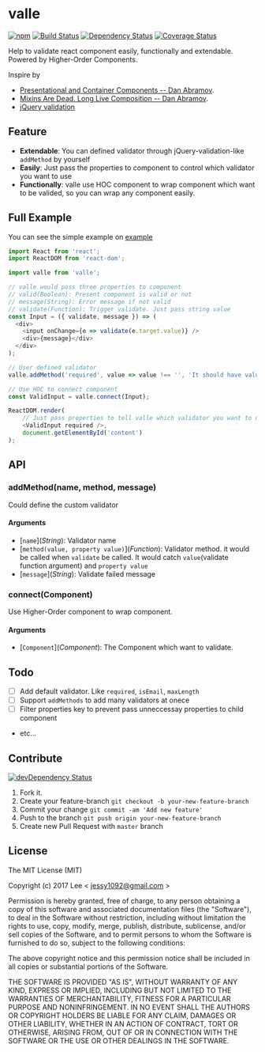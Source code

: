 valle
=============
[![npm][npm-image]][npm-url] [![Build Status][travis-ci-image]][travis-ci-url] [![Dependency Status][david-dm-image]][david-dm-url] [![Coverage Status][coverage-status-image]][coverage-status-url]

Help to validate react component easily, functionally and extendable. Powered by Higher-Order Components.

Inspire by

- [Presentational and Container Components -- Dan Abramov](https://medium.com/@dan_abramov/smart-and-dumb-components-7ca2f9a7c7d0#.39eod2kgj).
- [Mixins Are Dead. Long Live Composition -- Dan Abramov](https://medium.com/@dan_abramov/mixins-are-dead-long-live-higher-order-components-94a0d2f9e750#.xj7geuov2).
- [jQuery validation](https://jqueryvalidation.org/)


## Feature

- **Extendable**: You can defined validator through jQuery-validation-like `addMethod` by yourself
- **Easily**: Just pass the properties to component to control which validator you want to use
- **Functionally**: valle use HOC component to wrap component which want to be valided, so you can wrap any component easily.

## Full Example

You can see the simple example on [example](./example)

```js
import React from 'react';
import ReactDOM from 'react-dom';

import valle from 'valle';

// valle would pass three properties to component
// valid(Boolean): Present component is valid or not
// message(String): Error message if not valid
// validate(Function): Trigger validate. Just pass string value
const Input = ({ validate, message }) => (
  <div>
    <input onChange={e => validate(e.target.value)} />
    <div>{message}</div>
  </div>
);

// User defined validator
valle.addMethod('required', value => value !== '', 'It should have value');

// Use HOC to connect component
const ValidInput = valle.connect(Input);

ReactDOM.render(
	// Just pass properties to tell valle which validator you want to use
	<ValidInput required />,
	document.getElementById('content')
);
```

## API

### addMethod(name, method, message)

Could define the custom validator

#### Arguments

- [`name`]\(*String*): Validator name
- [`method(value, property value)`]\(*Function*): Validator method. it would be called when `validate` be called. It would catch `value`(validate function argument) and `property value`
- [`message`]\(*String*): Validate failed message

### connect(Component)

Use Higher-Order component to wrap component.

#### Arguments

- [`Component`]\(*Component*): The Component which want to validate.

## Todo

- [ ] Add default validator. Like `required`, `isEmail`, `maxLength`
- [ ] Support `addMethods` to add many validators at onece
- [ ] Filter properties key to prevent pass unneccessay properties to child component
- etc...

## Contribute
[![devDependency Status][david-dm-dev-image]][david-dm-dev-url]

1. Fork it.
2. Create your feature-branch `git checkout -b your-new-feature-branch`
3. Commit your change `git commit -am 'Add new feature'`
4. Push to the branch `git push origin your-new-feature-branch`
5. Create new Pull Request with `master` branch

## License

The MIT License (MIT)

Copyright (c) 2017 Lee  < jessy1092@gmail.com >

Permission is hereby granted, free of charge, to any person obtaining a copy of
this software and associated documentation files (the "Software"), to deal in
the Software without restriction, including without limitation the rights to
use, copy, modify, merge, publish, distribute, sublicense, and/or sell copies of
the Software, and to permit persons to whom the Software is furnished to do so,
subject to the following conditions:

The above copyright notice and this permission notice shall be included in all
copies or substantial portions of the Software.

THE SOFTWARE IS PROVIDED "AS IS", WITHOUT WARRANTY OF ANY KIND, EXPRESS OR
IMPLIED, INCLUDING BUT NOT LIMITED TO THE WARRANTIES OF MERCHANTABILITY, FITNESS
FOR A PARTICULAR PURPOSE AND NONINFRINGEMENT. IN NO EVENT SHALL THE AUTHORS OR
COPYRIGHT HOLDERS BE LIABLE FOR ANY CLAIM, DAMAGES OR OTHER LIABILITY, WHETHER
IN AN ACTION OF CONTRACT, TORT OR OTHERWISE, ARISING FROM, OUT OF OR IN
CONNECTION WITH THE SOFTWARE OR THE USE OR OTHER DEALINGS IN THE SOFTWARE.


[npm-image]: https://img.shields.io/npm/v/valle.svg?style=flat-square
[npm-url]: https://www.npmjs.com/package/valle

[travis-ci-image]: https://img.shields.io/travis/jessy1092/valle.svg?style=flat-square
[travis-ci-url]: https://travis-ci.org/jessy1092/valle

[david-dm-image]: https://img.shields.io/david/jessy1092/valle.svg?style=flat-square
[david-dm-url]: https://david-dm.org/jessy1092/valle
[david-dm-dev-image]: https://img.shields.io/david/dev/jessy1092/valle.svg?style=flat-square
[david-dm-dev-url]: https://david-dm.org/jessy1092/valle#info=devDependencies

[coverage-status-image]: https://img.shields.io/coveralls/jessy1092/valle.svg?style=flat-square
[coverage-status-url]: https://coveralls.io/r/jessy1092/valle
